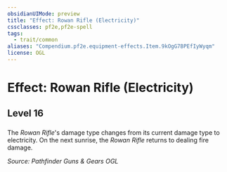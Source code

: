 ```yaml
---
obsidianUIMode: preview
title: "Effect: Rowan Rifle (Electricity)"
cssclasses: pf2e,pf2e-spell
tags:
  - trait/common
aliases: "Compendium.pf2e.equipment-effects.Item.9kOgG7BPEfIyWyqm"
license: OGL
---
```

# Effect: Rowan Rifle (Electricity)
## Level 16
### 






The _Rowan Rifle_'s damage type changes from its current damage type to electricity. On the next sunrise, the _Rowan Rifle_ returns to dealing fire damage.

*Source: Pathfinder Guns & Gears*
*OGL*